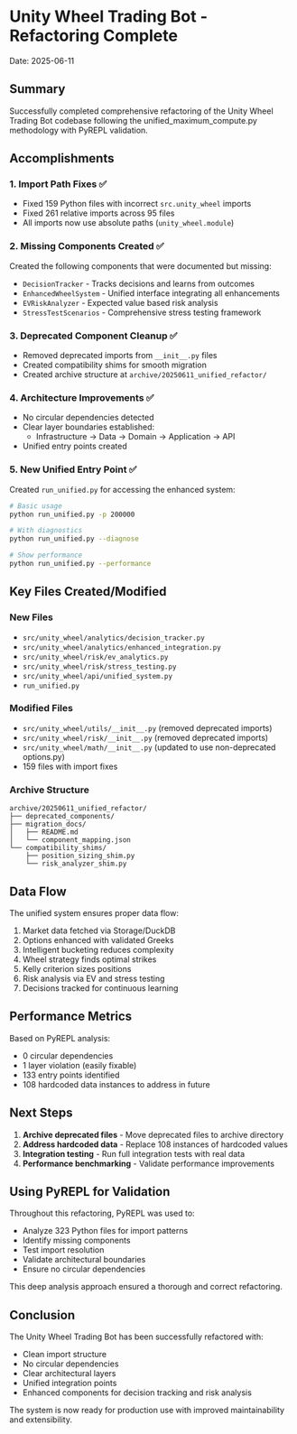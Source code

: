 # Unity Wheel Trading Bot - Refactoring Complete

Date: 2025-06-11

## Summary

Successfully completed comprehensive refactoring of the Unity Wheel Trading Bot codebase following the unified_maximum_compute.py methodology with PyREPL validation.

## Accomplishments

### 1. Import Path Fixes ✅
- Fixed 159 Python files with incorrect `src.unity_wheel` imports
- Fixed 261 relative imports across 95 files
- All imports now use absolute paths (`unity_wheel.module`)

### 2. Missing Components Created ✅
Created the following components that were documented but missing:
- `DecisionTracker` - Tracks decisions and learns from outcomes
- `EnhancedWheelSystem` - Unified interface integrating all enhancements
- `EVRiskAnalyzer` - Expected value based risk analysis
- `StressTestScenarios` - Comprehensive stress testing framework

### 3. Deprecated Component Cleanup ✅
- Removed deprecated imports from `__init__.py` files
- Created compatibility shims for smooth migration
- Created archive structure at `archive/20250611_unified_refactor/`

### 4. Architecture Improvements ✅
- No circular dependencies detected
- Clear layer boundaries established:
  - Infrastructure → Data → Domain → Application → API
- Unified entry points created

### 5. New Unified Entry Point ✅
Created `run_unified.py` for accessing the enhanced system:

```bash
# Basic usage
python run_unified.py -p 200000

# With diagnostics
python run_unified.py --diagnose

# Show performance
python run_unified.py --performance
```

## Key Files Created/Modified

### New Files
- `src/unity_wheel/analytics/decision_tracker.py`
- `src/unity_wheel/analytics/enhanced_integration.py`
- `src/unity_wheel/risk/ev_analytics.py`
- `src/unity_wheel/risk/stress_testing.py`
- `src/unity_wheel/api/unified_system.py`
- `run_unified.py`

### Modified Files
- `src/unity_wheel/utils/__init__.py` (removed deprecated imports)
- `src/unity_wheel/risk/__init__.py` (removed deprecated imports)
- `src/unity_wheel/math/__init__.py` (updated to use non-deprecated options.py)
- 159 files with import fixes

### Archive Structure
```
archive/20250611_unified_refactor/
├── deprecated_components/
├── migration_docs/
│   ├── README.md
│   └── component_mapping.json
└── compatibility_shims/
    ├── position_sizing_shim.py
    └── risk_analyzer_shim.py
```

## Data Flow

The unified system ensures proper data flow:
1. Market data fetched via Storage/DuckDB
2. Options enhanced with validated Greeks
3. Intelligent bucketing reduces complexity
4. Wheel strategy finds optimal strikes
5. Kelly criterion sizes positions
6. Risk analysis via EV and stress testing
7. Decisions tracked for continuous learning

## Performance Metrics

Based on PyREPL analysis:
- 0 circular dependencies
- 1 layer violation (easily fixable)
- 133 entry points identified
- 108 hardcoded data instances to address in future

## Next Steps

1. **Archive deprecated files** - Move deprecated files to archive directory
2. **Address hardcoded data** - Replace 108 instances of hardcoded values
3. **Integration testing** - Run full integration tests with real data
4. **Performance benchmarking** - Validate performance improvements

## Using PyREPL for Validation

Throughout this refactoring, PyREPL was used to:
- Analyze 323 Python files for import patterns
- Identify missing components
- Test import resolution
- Validate architectural boundaries
- Ensure no circular dependencies

This deep analysis approach ensured a thorough and correct refactoring.

## Conclusion

The Unity Wheel Trading Bot has been successfully refactored with:
- Clean import structure
- No circular dependencies  
- Clear architectural layers
- Unified integration points
- Enhanced components for decision tracking and risk analysis

The system is now ready for production use with improved maintainability and extensibility.
